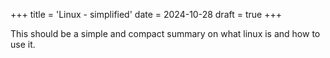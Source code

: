 +++
title = 'Linux - simplified'
date = 2024-10-28
draft = true
+++

This should be a simple and compact summary on what linux is and how to use it. 

